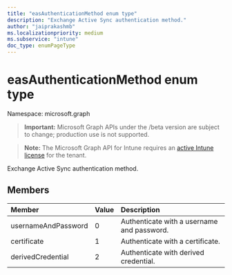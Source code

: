 ```yaml
---
title: "easAuthenticationMethod enum type"
description: "Exchange Active Sync authentication method."
author: "jaiprakashmb"
ms.localizationpriority: medium
ms.subservice: "intune"
doc_type: enumPageType
---
```


# easAuthenticationMethod enum type

Namespace: microsoft.graph
> **Important:** Microsoft Graph APIs under the /beta version are subject to change; production use is not supported.

> **Note:** The Microsoft Graph API for Intune requires an [active Intune license](https://go.microsoft.com/fwlink/?linkid=839381) for the tenant.


Exchange Active Sync authentication method.

## Members
|Member|Value|Description|
|:---|:---|:---|
|usernameAndPassword|0|Authenticate with a username and password.|
|certificate|1|Authenticate with a certificate.|
|derivedCredential|2|Authenticate with derived credential.|
